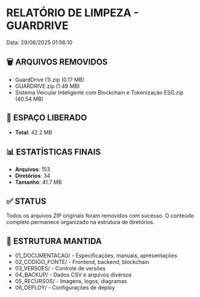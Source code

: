 ﻿# RELATÓRIO DE LIMPEZA - GUARDRIVE
Data: 29/06/2025 01:56:10

## 🗑️ ARQUIVOS REMOVIDOS
- GuardDrive (1).zip (0.17 MB)
- GUARDRIVE.zip (1.49 MB)  
- Sistema Veicular Inteligente com Blockchain e Tokenização ESG.zip (40.54 MB)

## 💾 ESPAÇO LIBERADO
- **Total**: 42.2 MB

## 📊 ESTATÍSTICAS FINAIS
- **Arquivos**: 153
- **Diretórios**: 34  
- **Tamanho**: 41.7 MB

## ✅ STATUS
Todos os arquivos ZIP originais foram removidos com sucesso. 
O conteúdo completo permanece organizado na estrutura de diretórios.

## 📁 ESTRUTURA MANTIDA
- 01_DOCUMENTACAO/ - Especificações, manuais, apresentações
- 02_CODIGO_FONTE/ - Frontend, backend, blockchain  
- 03_VERSOES/ - Controle de versões
- 04_BACKUP/ - Dados CSV e arquivos diversos
- 05_RECURSOS/ - Imagens, logos, diagramas
- 06_DEPLOY/ - Configurações de deploy

